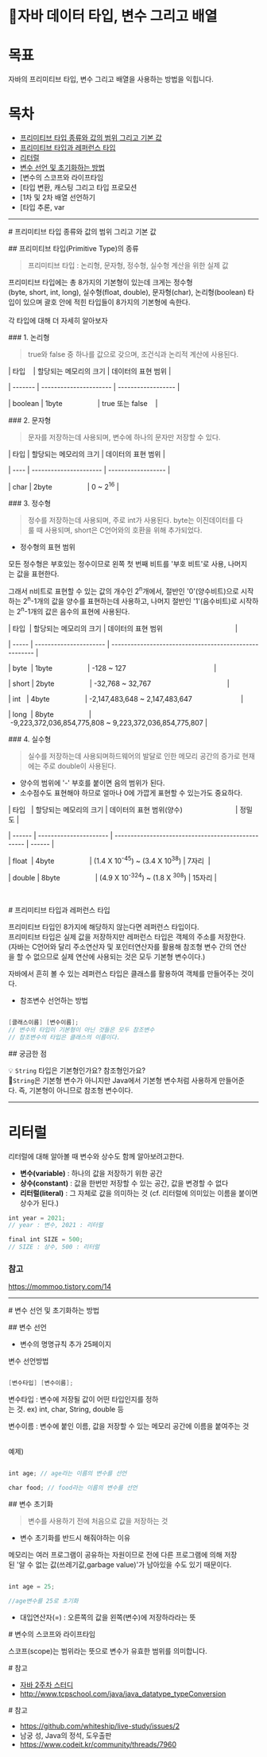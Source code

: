 # 💎자바 데이터 타입, 변수 그리고 배열

# 목표

자바의 프리미티브 타입, 변수 그리고 배열을 사용하는 방법을 익힙니다.

# 목차

- [프리미티브 타입 종류와 값의 범위 그리고 기본 값](#프리미티브-타입-종류와-값의-범위-그리고-기본-값)
- [프리미티브 타입과 레퍼런스 타입](#프리미티브-타입과-레퍼런스-타입)
- [리터럴](#리터럴)
- [변수 선언 및 초기화하는 방법](#변수-선언-및-초기화하는-방법)
- [변수의 스코프와 라이프타임
- [타입 변환, 캐스팅 그리고 타입 프로모션
- [1차 및 2차 배열 선언하기
- [타입 추론, var

---

# 프리미티브 타입 종류와 값의 범위 그리고 기본 값

## 프리미티브 타입(Primitive Type)의 종류

> 프리미티브 타입 : 논리형, 문자형, 정수형, 실수형 계산을 위한 실제 값

프리미티브 타입에는 총 8가지의 기본형이 있는데 크게는 정수형(byte, short, int, long), 실수형(float, double), 문자형(char), 논리형(boolean) 타입이 있으며 괄호 안에 적힌 타입들이 8가지의 기본형에 속한다.<br><br>
각 타입에 대해 더 자세히 알아보자

### 1. 논리형

> true와 false 중 하나를 값으로 갖으며, 조건식과 논리적 계산에 사용된다.

| 타입    | 할당되는 메모리의 크기 | 데이터의 표현 범위 |

| ------- | ---------------------- | ------------------ |

| boolean | 1byte                  | true 또는 false    |

### 2. 문자형

> 문자를 저장하는데 사용되며, 변수에 하나의 문자만 저장할 수 있다.

| 타입 | 할당되는 메모리의 크기 | 데이터의 표현 범위 |

| ---- | ---------------------- | ------------------ |

| char | 2byte                  | 0 ~ 2<sup>16</sup> |

### 3. 정수형

> 정수를 저장하는데 사용되며, 주로 int가 사용된다. byte는 이진데이터를 다룰 때 사용되며, short은 C언어와의 호환을 위해 추가되었다.

- 정수형의 표현 범위<br>

모든 정수형은 부호있는 정수이므로 왼쪽 첫 번째 비트를 '부호 비트'로 사용, 나머지는 값을 표현한다. <br>

그래서 n비트로 표현할 수 있는 값의 개수인 2<sup>n</sup>개에서, 절반인 '0'(양수비트)으로 시작하는 2<sup>n</sup>-1개의 값을 양수를 표현하는데 사용하고, 나머지 절반인 '1'(음수비트)로 시작하는 2<sup>n</sup>-1개의 값은 음수의 표현에 사용된다.

| 타입  | 할당되는 메모리의 크기 | 데이터의 표현 범위                                     |

| ----- | ---------------------- | ------------------------------------------------------ |

| byte  | 1byte                  | -128 ~ 127                                             |

| short | 2byte                  | -32,768 ~ 32,767                                       |

| int   | 4byte                  | -2,147,483,648 ~ 2,147,483,647                         |

| long  | 8byte                  | -9,223,372,036,854,775,808 ~ 9,223,372,036,854,775,807 |

### 4. 실수형

> 실수를 저장하는데 사용되며하드웨어의 발달로 인한 메모리 공간의 증가로 현재에는 주로 double이 사용된다.

- 양수의 범위에 '-' 부호를 붙이면 음의 범위가 된다.
- 소수점수도 표현해야 하므로 얼마나 0에 가깝게 표현할 수 있는가도 중요하다.

| 타입   | 할당되는 메모리의 크기 | 데이터의 표현 범위(양수)                           | 정밀도 |

| ------ | ---------------------- | -------------------------------------------------- | ------ |

| float  | 4byte                  | (1.4 X 10<sup>-45</sup>) ~ (3.4 X 10<sup>38</sup>) | 7자리  |

| double | 8byte                  | (4.9 X 10<sup>-324</sup>) ~ (1.8 X <sup>308</sup>) | 15자리 |

<br>

# 프리미티브 타입과 레퍼런스 타입

프리미티브 타입인 8가지에 해당하지 않는다면 레퍼런스 타입이다.<br>
프리미티브 타입은 실제 값을 저장하지만 레퍼런스 타입은 객체의 주소를 저장한다.<br>
(자바는 C언어와 달리 주소연산자 및 포인터연산자를 활용해 참조형 변수 간의 연산을 할 수 없으므로 실제 연산에 사용되는 것은 모두 기본형 변수이다.)<br>

자바에서 흔히 볼 수 있는 레퍼런스 타입은 클래스를 활용하여 객체를 만들어주는 것이다.

- 참조변수 선언하는 방법

```java

[클래스이름] [변수이름]; 
// 변수의 타입이 기본형이 아닌 것들은 모두 참조변수
// 참조변수의 타입은 클래스의 이름이다.
```

## 궁금한 점

💡 `String` 타입은 기본형인가요? 참조형인가요?<br>
📢`String`은 기본형 변수가 아니지만 Java에서 기본형 변수처럼 사용하게 만들어준다. 즉, 기본형이 아니므로 참조형 변수이다.

---

# 리터럴

리터럴에 대해 알아볼 때 변수와 상수도 함께 알아보려고한다.

- **변수(variable)** : 하나의 값을 저장하기 위한 공간
- **상수(constant)** : 값을 한번만 저장할 수 있는 공간, 값을 변경할 수 없다
- **리터럴(literal)** : 그 자체로 값을 의미하는 것 (cf. 리터럴에 의미있는 이름을 붙이면 상수가 된다.)

```java
int year = 2021;
// year : 변수, 2021 : 리터럴

final int SIZE = 500;
// SIZE : 상수, 500 : 리터럴
```

### 참고

<https://mommoo.tistory.com/14>

---

# 변수 선언 및 초기화하는 방법

## 변수 선언

- 변수의 명명규칙 추가 25페이지

변수 선언방법

```java

[변수타입] [변수이름];

```

변수타입 : 변수에 저장될 값이 어떤 타입인지를 정하는 것. ex) int, char, String, double 등<br>

변수이름 : 변수에 붙인 이름, 값을 저장할 수 있는 메모리 공간에 이름을 붙여주는 것<br><br>

예제)

```java

int age; // age라는 이름의 변수를 선언

char food; // food라는 이름의 변수를 선언

```

## 변수 초기화

> 변수를 사용하기 전에 처음으로 값을 저장하는 것

- 변수 초기화를 반드시 해줘야하는 이유<br>

메모리는 여러 프로그램이 공유하는 자원이므로 전에 다른 프로그램에 의해 저장된 '알 수 없는 값(쓰레기값,garbage value)'가 남아있을 수도 있기 때문이다.

```java

int age = 25;

//age변수를 25로 초기화

```

- 대입연산자(=) : 오른쪽의 값을 왼쪽(변수)에 저장하라라는 뜻

# 변수의 스코프와 라이프타임

스코프(scope)는 범위라는 뜻으로 변수가 유효한 범위를 의미합니다.

# 참고

- [자바 2주차 스터디](https://github.com/whiteship/live-study/issues/2)
- <http://www.tcpschool.com/java/java_datatype_typeConversion>

# 참고

- <https://github.com/whiteship/live-study/issues/2>
- 남궁 성, Java의 정석, 도우출판
- <https://www.codeit.kr/community/threads/7960>
